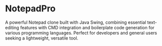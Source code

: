 # NotepadPro
 A powerful Notepad clone built with Java Swing, combining essential text-editing features with CMD integration and boilerplate code generation for various programming languages. Perfect for developers and general users seeking a lightweight, versatile tool.
